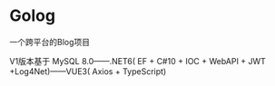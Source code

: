 # Golog
一个跨平台的Blog项目

V1版本基于 MySQL 8.0——.NET6( EF + C#10 + IOC + WebAPI + JWT +Log4Net)——VUE3( Axios + TypeScript)
